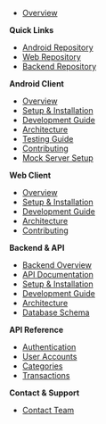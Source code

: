 <!-- _sidebar.md -->

-   [Overview](/README.md)

**Quick Links**

-   [Android Repository](https://github.com/finsible/android-client)
-   [Web Repository](https://github.com/finsible/web-client)
-   [Backend Repository](https://github.com/finsible/finsible-backend)

**Android Client**

-   [Overview](android/README.md)
-   [Setup & Installation](android/setup.md)
-   [Development Guide](android/development.md)
-   [Architecture](android/architecture.md)
-   [Testing Guide](android/testing.md)
-   [Contributing](android/contributing.md)
-   [Mock Server Setup](android/mock-server.md)

**Web Client**

-   [Overview](web/README.md)
-   [Setup & Installation](web/setup.md)
-   [Development Guide](web/development.md)
-   [Architecture](web/architecture.md)
-   [Contributing](web/contributing.md)

**Backend & API**

-   [Backend Overview](backend/README.md)
-   [API Documentation](backend/api/README.md)
-   [Setup & Installation](backend/setup.md)
-   [Development Guide](backend/development.md)
-   [Architecture](backend/architecture.md)
-   [Database Schema](backend/database.md)

**API Reference**

-   [Authentication](backend/api/auth/)
-   [User Accounts](backend/api/accounts/)
-   [Categories](backend/api/categories/)
-   [Transactions](backend/api/transactions/)

**Contact & Support**

-   [Contact Team](contact.md)
